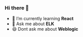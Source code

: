 ### Hi there 👋

- 🌱 I’m currently learning __React__
- 💬 Ask me about __ELK__
- 😄 Dont ask me about __Weblogic__

<!--
**ptmp13/ptmp13** is a ✨ _special_ ✨ repository because its `README.md` (this file) appears on your GitHub profile.

Here are some ideas to get you started:

- 🔭 I’m currently working on ...
- 🌱 I’m currently learning ...
- 👯 I’m looking to collaborate on ...
- 🤔 I’m looking for help with ...
- 💬 Ask me about ...
- 📫 How to reach me: ...
- 😄 Pronouns: ...
- ⚡ Fun fact: ...
-->
